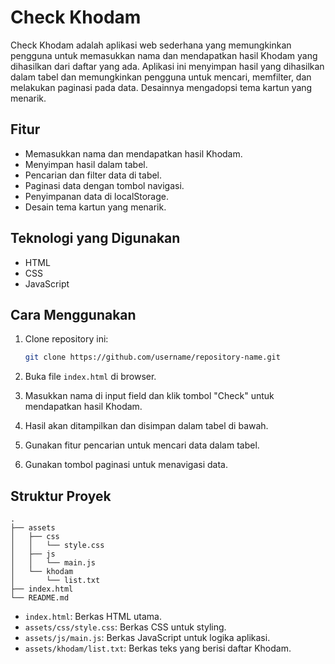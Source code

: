 # Check Khodam

Check Khodam adalah aplikasi web sederhana yang memungkinkan pengguna untuk memasukkan nama dan mendapatkan hasil Khodam yang dihasilkan dari daftar yang ada. Aplikasi ini menyimpan hasil yang dihasilkan dalam tabel dan memungkinkan pengguna untuk mencari, memfilter, dan melakukan paginasi pada data. Desainnya mengadopsi tema kartun yang menarik.

## Fitur

- Memasukkan nama dan mendapatkan hasil Khodam.
- Menyimpan hasil dalam tabel.
- Pencarian dan filter data di tabel.
- Paginasi data dengan tombol navigasi.
- Penyimpanan data di localStorage.
- Desain tema kartun yang menarik.

## Teknologi yang Digunakan

- HTML
- CSS
- JavaScript

## Cara Menggunakan

1. Clone repository ini:

    ```bash
    git clone https://github.com/username/repository-name.git
    ```

2. Buka file `index.html` di browser.

3. Masukkan nama di input field dan klik tombol "Check" untuk mendapatkan hasil Khodam.

4. Hasil akan ditampilkan dan disimpan dalam tabel di bawah.

5. Gunakan fitur pencarian untuk mencari data dalam tabel.

6. Gunakan tombol paginasi untuk menavigasi data.

## Struktur Proyek

```plaintext
.
├── assets
│   ├── css
│   │   └── style.css
│   ├── js
│   │   └── main.js
│   └── khodam
│       └── list.txt
├── index.html
└── README.md
```

- `index.html`: Berkas HTML utama.
- `assets/css/style.css`: Berkas CSS untuk styling.
- `assets/js/main.js`: Berkas JavaScript untuk logika aplikasi.
- `assets/khodam/list.txt`: Berkas teks yang berisi daftar Khodam.